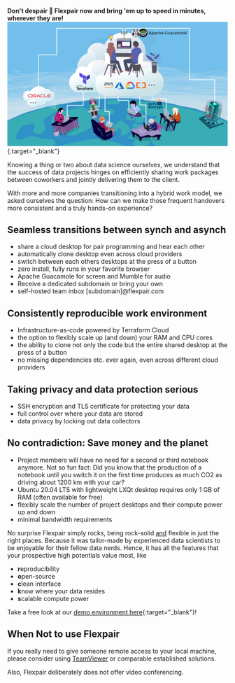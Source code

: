 **Don't despair 🤗 Flexpair now and bring 'em up to speed in minutes, wherever they are!**
[![](assets/architecture.png)](http://demo.flexpair.com){:target="_blank"}

Knowing a thing or two about data science ourselves, we understand that the success of data projects hinges on efficiently sharing work packages between coworkers and jointly delivering them to the client.

With more and more companies transitioning into a hybrid work model, we asked ourselves the question: How can we make those frequent handovers more consistent and a truly hands-on experience?

## Seamless transitions between synch and asynch

- share a cloud desktop for pair programming and hear each other
- automatically clone desktop even across cloud providers
- switch between each others desktops at the press of a button
- zero install, fully runs in your favorite browser
- Apache Guacamole for screen and Mumble for audio
- Receive a dedicated subdomain or bring your own
- self-hosted team inbox [subdomain]@flexpair.com

## Consistently reproducible work environment

- Infrastructure-as-code powered by Terraform Cloud
- the option to flexibly scale up (and down) your RAM and CPU cores
- the ability to clone not only the code but the entire shared desktop at the press of a button
- no missing dependencies etc. ever again, even across different cloud providers

## Taking privacy and data protection serious

- SSH encryption and TLS certificate for protecting your data
- full control over where your data are stored
- data privacy by locking out data collectors

## No contradiction: Save money and the planet

- Project members will have no need for a second or third notebook anymore. Not so fun fact: Did you know that the production of a notebook until you switch it on the first time produces as much CO2 as driving about 1200 km with your car?
- Ubuntu 20.04 LTS with lightweight LXQt desktop requires only 1 GB of RAM (often available for free)
- flexibly scale the number of project desktops and their compute power up and down
- minimal bandwidth requirements

 No surprise Flexpair simply rocks, being rock-solid <u>and</u> flexible in just the right places. Because it was tailor-made by experienced data scientists to be enjoyable for their fellow data nerds. Hence, it has all the features that your prospective high potentials value most, like
- **r**eproducibility
- **o**pen-source
- **c**lean interface
- **k**now where your data resides
- **s**calable compute power 

Take a free look at our [demo environment here](http://demo.flexpair.com){:target="_blank"}!

## When Not to use Flexpair

If you really need to give someone remote access to your local machine, please consider using [TeamViewer](https://www.teamviewer.com/en/) or comparable established solutions.

Also, Flexpair deliberately does not offer video conferencing.